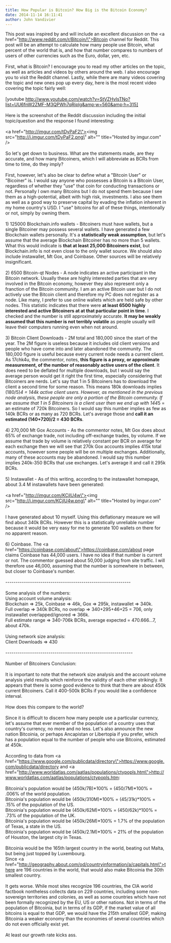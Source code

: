 ```yaml
---
title: How Popular is Bitcoin? How Big is the Bitcoin Economy?
date: 2014-11-14 16:11:41
author: John Vandivier
---
```




This post was inspired by and will include an excellent discussion on the <a href=\"http://www.reddit.com/r/Bitcoin/\">Bitcoin channel for Reddit</a>. This post will be an attempt to calculate how many people use Bitcoin, what percent of the world that is, and how that number compares to numbers of users of other currencies such as the Euro, dollar, yen, etc.<br /><br />First, what is Bitcoin? I encourage you to read my other articles on the topic, as well as articles and videos by others around the web. I also encourage you to visit the Reddit channel. Lastly, while there are many videos covering the topic and new ones pop up every day, here is the most recent video covering the topic fairly well:<br /><br />[youtube http://www.youtube.com/watch?v=StVZHvIsTNo?list=UU6fnW2ZMF-M3QPWh7qRiplg&amp;w=560&amp;h=315]<br /><br />Here is the screenshot of the Reddit discussion including the initial topic/question and the response I found interesting:<br /><br /><a href=\"http://imgur.com/tDyPaF2\"><img src=\"http://i.imgur.com/tDyPaF2.png\" alt=\"\" title=\"Hosted by imgur.com\" /></a><br /><br />So let's get down to business. What are the statements made, are they accurate, and how many Bitcoiners, which I will abbreviate as BCRs from time to time, do they imply?<br /><br />First, however, let's also be clear to define what a \"Bitcoin User\" or \"Bicoiner\" is. I would say anyone who possesses a Bitcoin is a Bitcoin User, regardless of whether they \"use\" that coin for conducting transactions or not. Personally I own many Bitcoins but I do not spend them because I see them as a high-potential, albeit with high risk, investments. I also see them as well as a good way to preserve capital by evading the inflation inherent in my home country's USD. I \"use\" bitcoins for all of these things, intentionally or not, simply by owning them.<br /><br />1) 125000 Blockchain.info wallets - Bitcoiners must have wallets, but a single Bitcoiner may possess several wallets. I have generated a few Blockchain wallets personally. It's a <b>statistically weak assumption</b>, but let's assume that the average Blockchain Bitcoiner has no more than 5 wallets. What this would indicate is <b>that at least 25,000 Bitcoiners exist</b>, but Blockchain.info is not even close to the only wallet source. We should also include instawallet, Mt Gox, and Coinbase. Other sources will be relatively insignificant.<br /><br />2) 6500 Bitcoin-qt Nodes - A node indicates an active participant in the Bitcoin network. Usually these are highly interested parties that are very involved in the Bitcoin economy, however they also represent only a franction of the Bitcoin community. I am an active Bitcoin user but I do not actively use the Bitcoin client and therefore my PC does not register as a node. Like many, I prefer to use online wallets which are held safe by other nodes. This statistic indicates that there were <b>at least 6500 highly interested and active Bitcoiners at at that particular point in time</b>. I checked and the number is still approximately accurate. <b>It may be weakly assumed that this number is not terribly volatile</b> as people usually will leave their computers running even when not around.<br /><br />3) Bitcoin Client Downloads - 2M total and 180,000 since the start of the year. The 2M figure is useless because it includes old client versions and people who have come into and later abandoned the community. The 180,000 figure is useful because every current node needs a current client. As 17chk4u, the commentor, notes, <b>this figure is a proxy, or approximate measurement, of the number of reasonably active users of the client</b>. It does need to be deflated for multiple downloads, but I would say the average person would get it right the first time, especially considering that Bitcoiners are nerds. Let's say that 1 in 5 Bitcoiners has to download the client a second time for some reason. This means 180k downloads implies (180/5)*4 = 144k active client users. However, as mentioned in the previous node analysis, these people are only a portion of the Bitcoin community. If we assume that 1 in 5 Bitcoiners is a client user then we end up with 144*5 = an estimate of 720k Bitcoiners. So I would say this number implies as few as 140k BCRs or as many as 720 BCRs. Let's average those and <b>call it an estimated (140+720)/2 = 430 BCRs</b>.<br /><br />4) 270,000 Mt Gox Accounts - As the commentor notes, Mt Gox does about 65% of exchange trade, not including off-exchange trades, by volume. If we assume that trade by volume is relatively constant per BCR on average for each exchange then we will see that 270k Gox accounts implies 415k total accounts, however some people will be on multiple exchanges. Additionally, many of these accounts may be abandoned. I would say this number implies 240k-350 BCRs that use exchanges. Let's average it and call it 295k BCRs.<br /><br />5) Instawallet - As of this writing, according to the instawallet homepage, about 3.4 M instawallets have been generated:<br /><br /><a href=\"http://imgur.com/KCjlU4w\"><img src=\"http://i.imgur.com/KCjlU4w.png\" alt=\"\" title=\"Hosted by imgur.com\" /></a><br /><br />I have generated about 10 myself. Using this deflationary measure we will find about 340k BCRs. However this is a statistically unreliable number because it would be very easy for me to generate 100 wallets on there for no apparent reason.<br /><br />6) Coinbase. The <a href=\"https://coinbase.com/about\">https://coinbase.com/about</a> page claims Coinbase has 44,000 users. I have no idea if that number is current or not. The commentor guessed about 50,000 judging from site traffic. I will therefore use 46,000, assuming that the number is somewhere in between, but closer to Coinbase's number.<br /><br />-------------------------------------------------------------<br /><br />Some analysis of the numbers:<br />Using account volume analysis:<br />Blockchain =&gt; 25k, Coinbase =&gt; 46k, Gox =&gt; 295k, instawallet =&gt; 340k.<br />Full overlap =&gt; 340k BCRs, no overlap =&gt; 340+295+46+25 = 706, only instawallet overlapped/ignored =&gt; 366k.<br />Full estimate range =&gt; 340-706k BCRs, average expected = 470.666...7, about 470k.<br /><br />Using network size analysis:<br />Client Downloads =&gt; 430<br /><br />--------------------------------------------------------------<br /><br />Number of Bitcoiners Conclusion:<br /><br />It is important to note that the network size analysis and the account volume analysis yield results which reinforce the validity of each other strikingly. It appears that there is some good evidence to think that there are about 450k current Bitcoiners. Call it 400-500k BCRs if you would like a confidence interval.<br /><br />How does this compare to the world?<br /><br />Since it is difficult to discern how many people use a particular currency, let's assume that ever member of the population of a country uses that country's currency, no more and no less. Let's also announce the new nation Bitcoinia, or perhaps Ancapistan or Libertopia if you prefer, which has a population equal to the number of people who use Bitcoins, estimated at 450k.<br /><br />According to data from <a href=\"https://www.google.com/publicdata/directory\">https://www.google.com/publicdata/directory</a> and <a href=\"http://www.worldatlas.com/aatlas/populations/ctypopls.htm\">http://www.worldatlas.com/aatlas/populations/ctypopls.htm</a>:<br /><br />Bitcoinia's population would be (450k/7B)*100% = (450/7M)*100% = .006% of the world population.<br />Bitcoinia's population would be (450k/310M)*100% = (45/31k)*100% = .15% of the population of the US.<br />Bitcoinia's population would be (450k/62M)*100% = (450/62k)*100% = .73% of the population of the UK.<br />Bitcoinia's population would be (450k/26M)*100% = 1.7% of the population of Texas, a state in the US.<br />Bitcoinia's population would be (450k/2.1M)*100% = 21% of the population of Houston, the largest city in Texas.<br /><br />Bitcoinia would be the 165th largest country in the world, beating out Malta, but being just topped by Luxembourg.<br />Since <a href=\"http://geography.about.com/od/countryinformation/a/capitals.htm\">there are 196 countries in the world</a>, that would also make Bitcoinia the 30th smallest country.<br /><br />It gets worse. While most sites recognize 196 countries, the CIA world factbook nontheless collects data on 229 countries, including some non-sovereign territories and colonies, as well as some countries which have not been formally recognized by the EU, US or other nations. Not in terms of the population of Bitcoinia, but in terms of its GDP, if the market value of all bitcoins is equal to that GDP, we would have the 215th smallest GDP, making Bitcoinia a weaker economy than the economies of several countries which do not even officially exist yet.<br /><br />At least our growth rate kicks ass.